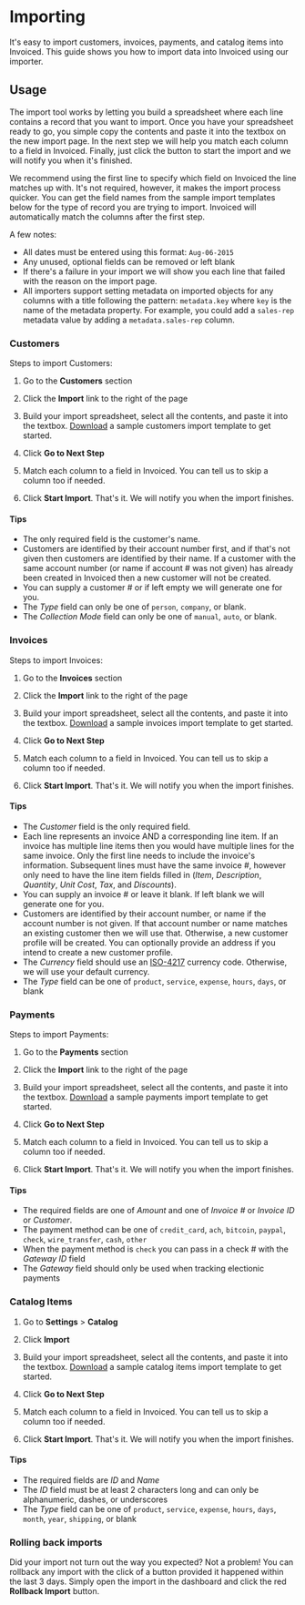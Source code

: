 # Importing

It's easy to import customers, invoices, payments, and catalog items into Invoiced. This guide shows you how to import data into Invoiced using our importer.

## Usage

The import tool works by letting you build a spreadsheet where each line contains a record that you want to import. Once you have your spreadsheet ready to go, you simple copy the contents and paste it into the textbox on the new import page. In the next step we will help you match each column to a field in Invoiced. Finally, just click the button to start the import and we will notify you when it's finished.

We recommend using the first line to specify which field on Invoiced the line matches up with. It's not required, however, it makes the import process quicker. You can get the field names from the sample import templates below for the type of record you are trying to import. Invoiced will automatically match the columns after the first step. 

A few notes:

- All dates must be entered using this format: `Aug-06-2015`
- Any unused, optional fields can be removed or left blank
- If there's a failure in your import we will show you each line that failed with the reason on the import page.
- All importers support setting metadata on imported objects for any columns with a title following the pattern: `metadata.key` where `key` is the name of the metadata property. For example, you could add a `sales-rep` metadata value by adding a `metadata.sales-rep` column.

### Customers

Steps to import Customers:

1. Go to the **Customers** section

2. Click the **Import** link to the right of the page

3. Build your import spreadsheet, select all the contents, and paste it into the textbox. [Download](https://dashboard.invoiced.com/files/customers-import-template.csv) a sample customers import template to get started.

4. Click **Go to Next Step**

5. Match each column to a field in Invoiced. You can tell us to skip a column too if needed.

6. Click **Start Import**. That's it. We will notify you when the import finishes.

#### Tips

- The only required field is the customer's name.
- Customers are identified by their account number first, and if that's not given then customers are identified by their name. If a customer with the same account number (or name if account # was not given) has already been created in Invoiced then a new customer will not be created.
- You can supply a customer # or if left empty we will generate one for you.
- The *Type* field can only be one of `person`, `company`, or blank.
- The *Collection Mode* field can only be one of `manual`, `auto`, or blank.

### Invoices

Steps to import Invoices:

1. Go to the **Invoices** section

2. Click the **Import** link to the right of the page

3. Build your import spreadsheet, select all the contents, and paste it into the textbox. [Download](https://dashboard.invoiced.com/files/invoices-import-template.csv) a sample invoices import template to get started.

4. Click **Go to Next Step**

5. Match each column to a field in Invoiced. You can tell us to skip a column too if needed.

6. Click **Start Import**. That's it. We will notify you when the import finishes.

#### Tips

- The *Customer* field is the only required field.
- Each line represents an invoice AND a corresponding line item.
If an invoice has multiple line items then you would have multiple lines for the same invoice. Only the first line needs to include the invoice's information. Subsequent lines must have the same invoice #, however only need to have the line item fields filled in (*Item*, *Description*, *Quantity*, *Unit Cost*, *Tax*, and *Discounts*).
- You can supply an invoice # or leave it blank. If left blank we will generate one for you.
- Customers are identified by their account number, or name if the account number is not given. If that account number or name matches an existing customer then we will use that. Otherwise, a new customer profile will be created. You can optionally provide an address if you intend to create a new customer profile.
- The *Currency* field should use an [ISO-4217](https://en.wikipedia.org/wiki/ISO_4217) currency code. Otherwise, we will use your default currency.
- The *Type* field can be one of `product`, `service`, `expense`, `hours`, `days`, or blank

### Payments

Steps to import Payments:

1. Go to the **Payments** section

2. Click the **Import** link to the right of the page

3. Build your import spreadsheet, select all the contents, and paste it into the textbox. [Download](https://dashboard.invoiced.com/files/payments-import-template.csv) a sample payments import template to get started.

4. Click **Go to Next Step**

5. Match each column to a field in Invoiced. You can tell us to skip a column too if needed.

6. Click **Start Import**. That's it. We will notify you when the import finishes.

#### Tips

- The required fields are one of *Amount* and one of *Invoice #* or *Invoice ID* or *Customer*.
- The payment method can be one of `credit_card`, `ach`, `bitcoin`, `paypal`, `check`, `wire_transfer`, `cash`, `other`
- When the payment method is `check` you can pass in a check # with the *Gateway ID* field
- The *Gateway* field should only be used when tracking electionic payments

### Catalog Items

1. Go to **Settings** > **Catalog**

2. Click **Import**

3. Build your import spreadsheet, select all the contents, and paste it into the textbox. [Download](https://dashboard.invoiced.com/files/catalog_items-import-template.csv) a sample catalog items import template to get started.

4. Click **Go to Next Step**

5. Match each column to a field in Invoiced. You can tell us to skip a column too if needed.

6. Click **Start Import**. That's it. We will notify you when the import finishes.

#### Tips

- The required fields are *ID* and *Name*
- The *ID* field must be at least 2 characters long and can only be alphanumeric, dashes, or underscores
- The *Type* field can be one of `product`, `service`, `expense`, `hours`, `days`, `month`, `year`, `shipping`, or blank

### Rolling back imports

Did your import not turn out the way you expected? Not a problem! You can rollback any import with the click of a button provided it happened within the last 3 days. Simply open the import in the dashboard and click the red **Rollback Import** button.